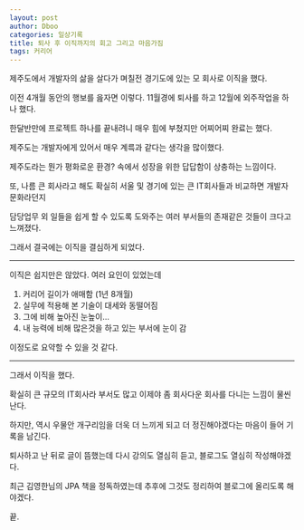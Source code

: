 ```yaml
---
layout: post
author: Dboo
categories: 일상기록
title: 퇴사 후 이직까지의 회고 그리고 마음가짐
tags: 커리어
---
```


제주도에서 개발자의 삶을 살다가 며칠전 경기도에 있는 모 회사로 이직을 했다.

이전 4개월 동안의 행보를 읊자면 이렇다. 11월경에 퇴사를 하고 12월에 외주작업을 하나 했다.

한달반만에 프로젝트 하나를 끝내려니 매우 힘에 부쳤지만 어찌어찌 완료는 했다.

제주도는 개발자에게 있어서 매우 계륵과 같다는 생각을 많이했다.

제주도라는 뭔가 평화로운 환경? 속에서 성장을 위한 답답함이 상충하는 느낌이다.

또, 나름 큰 회사라고 해도 확실히 서울 및 경기에 있는 큰 IT회사들과 비교하면 개발자 문화라던지

담당업무 외 일들을 쉽게 할 수 있도록 도와주는 여러 부서들의 존재같은 것들이 크다고 느껴졌다.

그래서 결국에는 이직을 결심하게 되었다.

---

이직은 쉽지만은 않았다. 여러 요인이 있었는데

1. 커리어 길이가 애매함 (1년 8개월)
2. 실무에 적용해 본 기술이 대세와 동떨어짐
3. 그에 비해 높아진 눈높이...
4. 내 능력에 비해 많은것을 하고 있는 부서에 눈이 감

이정도로 요약할 수 있을 것 같다.

---

그래서 이직을 했다.

확실히 큰 규모의 IT회사라 부서도 많고 이제야 좀 회사다운 회사를 다니는 느낌이 물씬 난다.

하지만, 역시 우물안 개구리임을 더욱 더 느끼게 되고 더 정진해야겠다는 마음이 들어 기록을 남긴다.

퇴사하고 난 뒤로 글이 뜸했는데 다시 강의도 열심히 듣고, 블로그도 열심히 작성해야겠다.

최근 김영한님의 JPA 책을 정독하였는데 추후에 그것도 정리하여 블로그에 올리도록 해야겠다.

끝.
